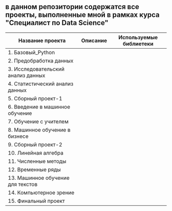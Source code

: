 
## в данном репозитории содержатся все проекты, выполненные мной в рамках курса "Специалист по Data Science"


| Название проекта  | Описание             | Используемые библиетеки|
| ------------------|----------------------| -----------------------|
| 1. Базовый_Python    |    |                 |
| 2. Предобработка данных    |      |                 |
| 3. Исследовательский анализ данных    |      |             |
| 4. Статистический анализ данных   |      |                  |
| 5. Сборный проект-1   |      |                |
| 6. Введение в машинное обучение    |    |                 |
| 7. Обучение с учителем    |      |                 |
| 8. Машинное обучение в бизнесе    |      |             |
| 9. Сборный проект-2   |      |                  |
| 10. Линейная алгебра   |      |                |
| 11. Численные методы   |      |             |
|12. Временные ряды  |      |                  |
| 13. Машинное обучение для текстов   |      |                |
|14. Компьютерное зрение |      |                  |
|15. Финальный проект  |      |                |

